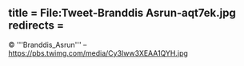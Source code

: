 title = File:Tweet-Branddis Asrun-aqt7ek.jpg
redirects =
---

© '''Branddis_Asrun''' – https://pbs.twimg.com/media/Cy3Iww3XEAA1QYH.jpg